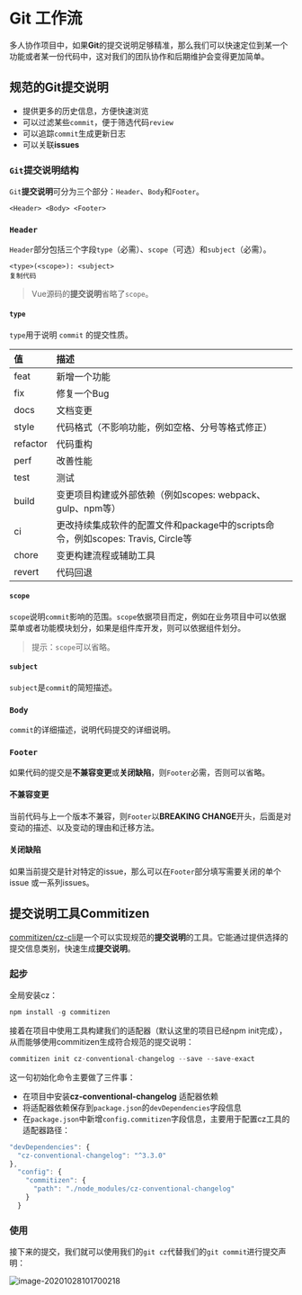 # Git 工作流

多人协作项目中，如果**Git**的提交说明足够精准，那么我们可以快速定位到某一个功能或者某一份代码中，这对我们的团队协作和后期维护会变得更加简单。

## 规范的Git提交说明

- 提供更多的历史信息，方便快速浏览
- 可以过滤某些`commit`，便于筛选代码`review`
- 可以追踪`commit`生成更新日志
- 可以关联**issues**

### `Git`提交说明结构

`Git`**提交说明**可分为三个部分：`Header`、`Body`和`Footer`。

```
<Header> <Body> <Footer>
```

### `Header`

`Header`部分包括三个字段`type`（必需）、`scope`（可选）和`subject`（必需）。

```
<type>(<scope>): <subject>
复制代码
```

> Vue源码的**提交说明**省略了`scope`。

#### `type`

`type`用于说明 `commit` 的提交性质。

| 值       | 描述                                                         |
| :------- | :----------------------------------------------------------- |
| feat     | 新增一个功能                                                 |
| fix      | 修复一个Bug                                                  |
| docs     | 文档变更                                                     |
| style    | 代码格式（不影响功能，例如空格、分号等格式修正）             |
| refactor | 代码重构                                                     |
| perf     | 改善性能                                                     |
| test     | 测试                                                         |
| build    | 变更项目构建或外部依赖（例如scopes: webpack、gulp、npm等）   |
| ci       | 更改持续集成软件的配置文件和package中的scripts命令，例如scopes: Travis, Circle等 |
| chore    | 变更构建流程或辅助工具                                       |
| revert   | 代码回退                                                     |

#### `scope`

`scope`说明`commit`影响的范围。`scope`依据项目而定，例如在业务项目中可以依据菜单或者功能模块划分，如果是组件库开发，则可以依据组件划分。

> 提示：`scope`可以省略。

#### `subject`

`subject`是`commit`的简短描述。

### `Body`

`commit`的详细描述，说明代码提交的详细说明。

### `Footer`

如果代码的提交是**不兼容变更**或**关闭缺陷**，则`Footer`必需，否则可以省略。

#### 不兼容变更

当前代码与上一个版本不兼容，则`Footer`以**BREAKING CHANGE**开头，后面是对变动的描述、以及变动的理由和迁移方法。

#### 关闭缺陷

如果当前提交是针对特定的issue，那么可以在`Footer`部分填写需要关闭的单个 issue 或一系列issues。

## 提交说明工具**Commitizen**

[commitizen/cz-cli](https://github.com/commitizen/cz-cli)是一个可以实现规范的**提交说明**的工具。它能通过提供选择的提交信息类别，快速生成**提交说明**。

### 起步

全局安装cz：

```javascript
npm install -g commitizen
```

接着在项目中使用工具构建我们的适配器（默认这里的项目已经npm init完成），从而能够使用commitizen生成符合规范的提交说明：

```javascript
commitizen init cz-conventional-changelog --save --save-exact
```

这一句初始化命令主要做了三件事：

- 在项目中安装**cz-conventional-changelog** 适配器依赖
- 将适配器依赖保存到`package.json`的`devDependencies`字段信息
- 在`package.json`中新增`config.commitizen`字段信息，主要用于配置cz工具的适配器路径：

```javascript
"devDependencies": {
  "cz-conventional-changelog": "^3.3.0"
},
  "config": {
    "commitizen": {
      "path": "./node_modules/cz-conventional-changelog"
    }
  }
```

### 使用

接下来的提交，我们就可以使用我们的`git cz`代替我们的`git commit`进行提交声明：

<img src="C:\Users\DELL\AppData\Roaming\Typora\typora-user-images\image-20201028101700218.png" alt="image-20201028101700218" style="float: left;" />

